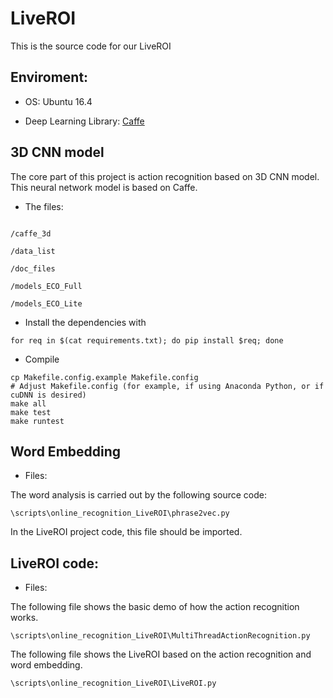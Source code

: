 # LiveROI

This is the source code for our LiveROI

## Enviroment:

- OS: Ubuntu 16.4

- Deep Learning Library: [Caffe](https://github.com/BVLC/caffe)

## 3D CNN model

The core part of this project is action recognition based on 3D CNN model. This neural network model is based on Caffe.

- The files:

```

/caffe_3d

/data_list

/doc_files

/models_ECO_Full

/models_ECO_Lite

```

- Install the dependencies with

```
for req in $(cat requirements.txt); do pip install $req; done
```

- Compile 

```
cp Makefile.config.example Makefile.config
# Adjust Makefile.config (for example, if using Anaconda Python, or if cuDNN is desired)
make all
make test
make runtest
```



## Word Embedding

- Files:

The word analysis is carried out by the following source code:

```
\scripts\online_recognition_LiveROI\phrase2vec.py
```

In the LiveROI project code, this file should be imported.


## LiveROI code:


- Files:

The following file shows the basic demo of how the action recognition works.

```
\scripts\online_recognition_LiveROI\MultiThreadActionRecognition.py
```

The following file shows the LiveROI based on the action recognition and word embedding.

```
\scripts\online_recognition_LiveROI\LiveROI.py
```